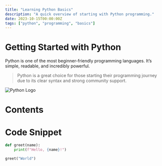 ```yaml
---
title: "Learning Python Basics"
description: "A quick overview of starting with Python programming."
date: 2023-10-15T00:00:00Z
tags: ["python", "programming", "basics"]
---
```


# Getting Started with Python

Python is one of the most beginner-friendly programming languages. It’s simple, readable, and incredibly powerful.

> Python is a great choice for those starting their programming journey due to its clear syntax and strong community support.

![Python Logo](@/assets/images/dog.png)

# Contents

# Code Snippet

```py
def greet(name):
    print(f"Hello, {name}!")

greet("World")
```
